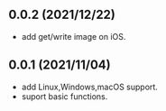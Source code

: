## 0.0.2 (2021/12/22)

* add get/write image on iOS.

## 0.0.1 (2021/11/04)

* add Linux,Windows,macOS support.
* suport basic functions.
